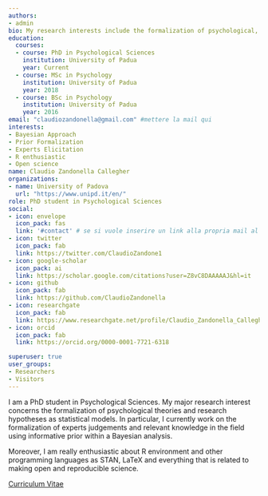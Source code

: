 ```yaml
---
authors:
- admin
bio: My research interests include the formalization of psychological, Bayesian methods in Behavioral Sciences, and everything related to programming in R!
education:
  courses:
  - course: PhD in Psychological Sciences
    institution: University of Padua
    year: Current
  - course: MSc in Psychology
    institution: University of Padua
    year: 2018
  - course: BSc in Psychology
    institution: University of Padua
    year: 2016
email: "claudiozandonella@gmail.com" #mettere la mail qui
interests:
- Bayesian Approach
- Prior Formalization
- Experts Elicitation
- R enthusiastic
- Open science
name: Claudio Zandonella Callegher
organizations:
- name: University of Padova
  url: "https://www.unipd.it/en/"
role: PhD student in Psychological Sciences
social:
- icon: envelope
  icon_pack: fas
  link: '#contact' # se si vuole inserire un link alla propria mail al posto di #contact mettere mailto:email@email.it
- icon: twitter
  icon_pack: fab
  link: https://twitter.com/ClaudioZandone1
- icon: google-scholar
  icon_pack: ai
  link: https://scholar.google.com/citations?user=Z8vC8DAAAAAJ&hl=it
- icon: github
  icon_pack: fab
  link: https://github.com/ClaudioZandonella
- icon: researchgate
  icon_pack: fab
  link: https://www.researchgate.net/profile/Claudio_Zandonella_Callegher
- icon: orcid
  icon_pack: fab
  link: https://orcid.org/0000-0001-7721-6318

superuser: true
user_groups:
- Researchers
- Visitors
---
```


I am a PhD student in Psychological Sciences. My major research interest concerns the formalization of psychological theories and research hypotheses as statistical models. In particular, I currently work on the formalization of experts judgements and relevant knowledge in the field using informative prior within a Bayesian analysis.

Moreover, I am really enthusiastic about R environment and other programming languages as STAN, LaTeX and everything that is related to making open and reproducible science.


[Curriculum Vitae](files/cv.pdf)
